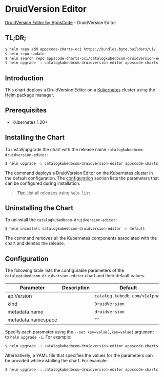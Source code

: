 # DruidVersion Editor

[DruidVersion Editor by AppsCode](https://appscode.com) - DruidVersion Editor

## TL;DR;

```bash
$ helm repo add appscode-charts-oci https://bundles.byte.builders/ui/
$ helm repo update
$ helm search repo appscode-charts-oci/catalogkubedbcom-druidversion-editor --version=v0.14.0
$ helm upgrade -i catalogkubedbcom-druidversion-editor appscode-charts-oci/catalogkubedbcom-druidversion-editor -n default --create-namespace --version=v0.14.0
```

## Introduction

This chart deploys a DruidVersion Editor on a [Kubernetes](http://kubernetes.io) cluster using the [Helm](https://helm.sh) package manager.

## Prerequisites

- Kubernetes 1.20+

## Installing the Chart

To install/upgrade the chart with the release name `catalogkubedbcom-druidversion-editor`:

```bash
$ helm upgrade -i catalogkubedbcom-druidversion-editor appscode-charts-oci/catalogkubedbcom-druidversion-editor -n default --create-namespace --version=v0.14.0
```

The command deploys a DruidVersion Editor on the Kubernetes cluster in the default configuration. The [configuration](#configuration) section lists the parameters that can be configured during installation.

> **Tip**: List all releases using `helm list`

## Uninstalling the Chart

To uninstall the `catalogkubedbcom-druidversion-editor`:

```bash
$ helm uninstall catalogkubedbcom-druidversion-editor -n default
```

The command removes all the Kubernetes components associated with the chart and deletes the release.

## Configuration

The following table lists the configurable parameters of the `catalogkubedbcom-druidversion-editor` chart and their default values.

|     Parameter      | Description |                 Default                  |
|--------------------|-------------|------------------------------------------|
| apiVersion         |             | <code>catalog.kubedb.com/v1alpha1</code> |
| kind               |             | <code>DruidVersion</code>                |
| metadata.name      |             | <code>druidversion</code>                |
| metadata.namespace |             | <code>""</code>                          |


Specify each parameter using the `--set key=value[,key=value]` argument to `helm upgrade -i`. For example:

```bash
$ helm upgrade -i catalogkubedbcom-druidversion-editor appscode-charts-oci/catalogkubedbcom-druidversion-editor -n default --create-namespace --version=v0.14.0 --set apiVersion=catalog.kubedb.com/v1alpha1
```

Alternatively, a YAML file that specifies the values for the parameters can be provided while
installing the chart. For example:

```bash
$ helm upgrade -i catalogkubedbcom-druidversion-editor appscode-charts-oci/catalogkubedbcom-druidversion-editor -n default --create-namespace --version=v0.14.0 --values values.yaml
```
